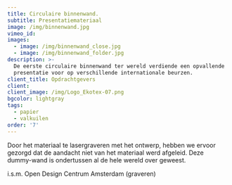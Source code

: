 ```yaml
---
title: Circulaire binnenwand.
subtitle: Presentatiemateriaal
image: /img/binnenwand.jpg
vimeo_id:
images:
  - image: /img/binnenwand_close.jpg
  - image: /img/binnenwand_folder.jpg
description: >-
  De eerste circulaire binnenwand ter wereld verdiende een opvallende
  presentatie voor op verschillende internationale beurzen.
client_title: Opdrachtgevers
client:
client_image: /img/Logo_Ekotex-07.png
bgcolor: lightgray
tags:
  - papier
  - valkuilen
order: '7'
---
```

Door het materiaal te lasergraveren met het ontwerp, hebben we ervoor gezorgd dat de aandacht niet van het materiaal werd afgeleid. Deze dummy-wand is ondertussen al de hele wereld over geweest.

i.s.m. Open Design Centrum Amsterdam (graveren)